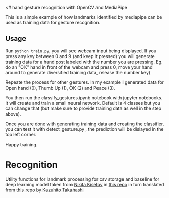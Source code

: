 <# hand gesture recognition with OpenCV and MediaPipe

This is a simple example of how landmarks identified by mediapipe can be used as training data for gesture recognition.

## Usage

Run `python train.py`, you will see webcam input being displayed.
If you press any key between 0 and 9 (and keep it pressed) you will generate training data for a hand post labeled with the number you are pressing.
Eg. do an "OK" hand in front of the webcam and press 0, move your hand around to generate diversified training data, release the number key)

Repeate the process for other gestures. In my example I generated data for Open hand (0), Thumb Up (1), OK (2) and Peace (3).

You then run the classify_gestures.ipynb notebook with jupyter notebooks.
It will create and train a small neural network. Default is 4 classes but you can change that (but make sure to provide training data as well in the step above).

Once you are done with generating training data and creating the classifier, you can test it with detect_gesture.py , the prediction will be dislayed in the top left corner.

Happy training.

# Recognition

Utility functions for landmark processing for csv storage and baseline for deep learning model taken from [Nikita Kiselov](https://github.com/kinivi) in [this repo](https://github.com/kinivi/hand-gesture-recognition-mediapipe) in turn translated from [this repo by Kazuhito Takahashi](https://github.com/Kazuhito00/hand-gesture-recognition-using-mediapipe)

